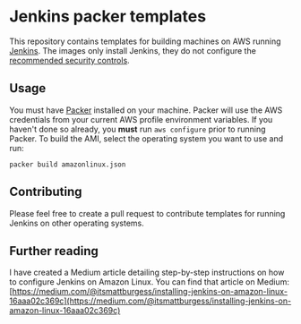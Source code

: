 # Jenkins packer templates
This repository contains templates for building machines on AWS running [Jenkins](https://jenkins.io/). The images only install Jenkins, they do not configure the [recommended security controls](https://jenkins.io/doc/book/system-administration/security/).

## Usage
You must have [Packer](https://www.packer.io/downloads.html) installed on your machine. Packer will use the AWS credentials from your current AWS profile environment variables. If you haven't done so already, you **must** run ```aws configure``` prior to running Packer. To build the AMI, select the operating system you want to use and run:
```
packer build amazonlinux.json
```

## Contributing
Please feel free to create a pull request to contribute templates for running Jenkins on other operating systems.

## Further reading
I have created a Medium article detailing step-by-step instructions on how to configure Jenkins on Amazon Linux. You can find that article on Medium: [https://medium.com/@itsmattburgess/installing-jenkins-on-amazon-linux-16aaa02c369c](https://medium.com/@itsmattburgess/installing-jenkins-on-amazon-linux-16aaa02c369c)
